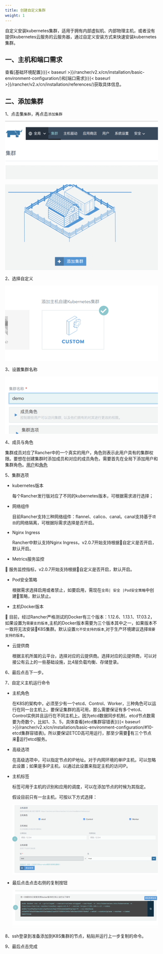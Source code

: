 ```yaml
---
title: 创建自定义集群
weight: 1
---
```


自定义安装kubernetes集群，适用于拥有内部虚拟机、内部物理主机，或者没有提供kubernetes云服务的云服务器，通过自定义安装方式来快速安装kubernetes集群。

## 一、主机和端口需求

查看[基础环境配置]({{< baseurl >}}/rancher/v2.x/cn/installation/basic-environment-configuration/)和[端口需求]({{< baseurl >}}/rancher/v2.x/cn/installation/references/)获取具体信息。

## 二、添加集群

1、点击集`集群`，再点击`添加集群`

![image-20180820133743148](_index.assets/image-20180820133743148.png)

![image-20180820133126613](_index.assets/image-20180820133126613.png)

2、选择自定义

![image-20180820133900819](_index.assets/image-20180820133900819.png)

3、设置集群名称

![image-20180820133931984](_index.assets/image-20180820133931984.png)

4、成员与角色

集群成员对应了Rancher中的一个真实的用户，角色则表示此用户具有的集群权限。要想在创建集群时添加成员和对应的成员角色，需要首先在全局下添加用户和集群角色。[用户](../../users)和[角色](../../security/roles)

5、集群选项

- kubernetes版本

    每个Rancher发行版对应了不同的kubernetes版本，可根据需求进行选择；

- 网络组件

    目前Rancher支持三种网络组件：flannel、calico、canal。canal支持基于`项目`的网络隔离，可根据际需求选择是否开启。

- Nginx Ingress

    Rancher中默认支持Nginx Ingress，v2.0.7开始支持根据自定义是否开启，默认开启。

- Metrics服务监控

   服务监控指标，v2.0.7开始支持根据自定义是否开启，默认开启。

- Pod安全策略

    根据需求选择启用或者禁止，如要启用，需现在`全局| 安全 |Pod安全策略`中创建策略，默认禁止。

- 主机Docker版本

   目前，经过Rancher严格测试的Docker有三个版本：1.12.6、1.13.1、17.03.2，如果设置为`需要支的版本`,主机的Docker版本需要为三个版本其中之一，如果版本不一致将无法安装K8S集群。默认设置`允不受支持的版本`,对于生产环境建议选择`需要支持的版本`。

- 云提供商

    根据主机所属的云平台，选择对应的云提供商。选择对应的云提供商，可以对接公有云上的一些基础设施，比4层负载均衡、存储登录。

6、最后点击下一步。

7、自定义主机运行命令

- 主机角色

    在K8S的架构中，必须至少有一个etcd、Control、Worker，三种角色可以运行在同一台主机上。要保证集群的高可用，那么需要保证有多个etcd、Control实例并且运行在不同主机上。因为etcd数据同步机制，etcd节点数需要为奇数个，比如1、3、5，具体查看[etcd集群容错表]({{< baseurl >}}/rancher/v2.x/cn/installation/basic-environment-configuration/#10-etcd集群容错表)。所以要保证ETCD高可用运行，那至少需要有三个节点来运行etcd服务。

- 高级选项

    在高级选项中，可以指定节点的IP地址。对于内网环境的单IP主机，可以忽略此设置；如果是多IP主机，以通过此设置来指定主机的访问IP。

- 主机标签

    标签可用于主机的识别和应用的调度，可以在添加节点的时候为其指定。

    假设目前只有一台主机，可按以下方式选择：

    ![image-20180820172356088](_index.assets/image-20180820172356088.png)

- 最后点击点击右侧的复制按钮

    ![image-20180820172514578](_index.assets/image-20180820172514578.png)

8、ssh登录到准备添加到K8S集群的节点，粘贴并运行上一步复制的命令。

9、最后点击完成